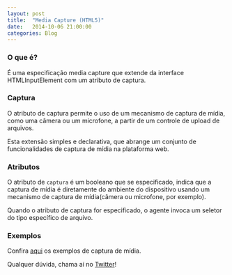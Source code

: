```yaml
---
layout: post
title:  "Media Capture (HTML5)"
date:   2014-10-06 21:00:00
categories: Blog
---
```


<h3>O que é?</h3>
É uma especificação media capture que extende da interface HTMLInputElement com um atributo de captura.

<h3>Captura</h3>
O atributo de captura permite o uso de um mecanismo de captura de mídia, como uma câmera ou um microfone, a partir de um controle de upload de arquivos.

Esta extensão simples e declarativa, que abrange um conjunto de funcionalidades de captura de mídia na plataforma web.

<h3>Atributos</h3>
O atributo de <code>captura</code> é um booleano que se especificado, indica que a captura de mídia é diretamente do ambiente do dispositivo usando um mecanismo de captura de mídia(câmera ou microfone, por exemplo).

Quando o atributo de captura for especificado, o agente invoca um seletor do tipo específico de arquivo.

<h3>Exemplos</h3>

Confira <a href="http://media-capture-app.herokuapp.com/">aqui</a> os exemplos de captura de mídia.

Qualquer dúvida, chama aí no <a href="https://twitter.com/realronchi" target="blank">Twitter</a>!
